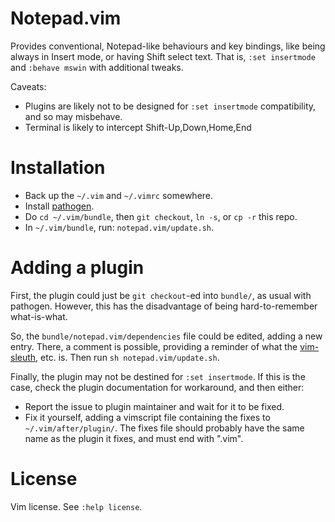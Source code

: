 Notepad.vim
===========

Provides conventional, Notepad-like behaviours and key bindings,
like being always in Insert mode, or having Shift select text.
That is, `:set insertmode` and `:behave mswin` with additional tweaks.

Caveats:
* Plugins are likely not to be designed for
  `:set insertmode` compatibility, and so may misbehave.
* Terminal is likely to intercept Shift-Up,Down,Home,End

# Installation
- Back up the `~/.vim` and `~/.vimrc` somewhere.
- Install [pathogen](https://github.com/tpope/vim-pathogen).
- Do `cd ~/.vim/bundle`, then `git checkout`, `ln -s`, or `cp -r` this repo.
- In `~/.vim/bundle`, run: `notepad.vim/update.sh`.

# Adding a plugin
First, the plugin could just be `git checkout`-ed into `bundle/`, as usual with pathogen.
However, this has the disadvantage of being hard-to-remember what-is-what.

So, the `bundle/notepad.vim/dependencies` file could be edited, adding a new entry.
There, a comment is possible, providing a reminder of what the
[vim-sleuth](https://github.com/tpope/vim-sleuth), etc. is.
Then run `sh notepad.vim/update.sh`.

Finally, the plugin may not be destined for `:set insertmode`.
If this is the case, check the plugin documentation for workaround, and then either:
* Report the issue to plugin maintainer and wait for it to be fixed.
* Fix it yourself, adding a vimscript file containing the fixes
  to `~/.vim/after/plugin/`.
  The fixes file should probably have the same name as the plugin it fixes,
  and must end with ".vim".

# License
Vim license. See `:help license`.

